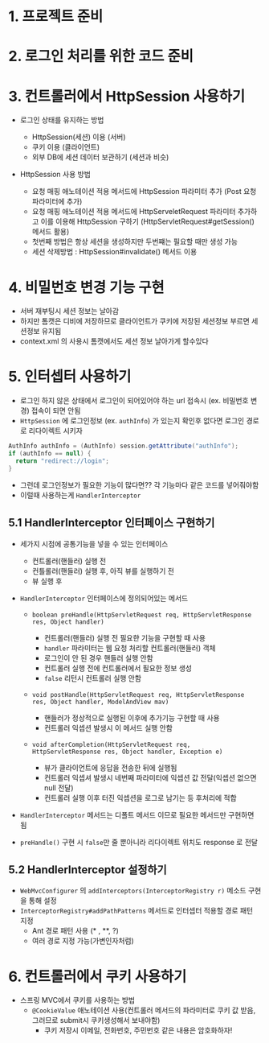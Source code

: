 # 1. 프로젝트 준비
# 2. 로그인 처리를 위한 코드 준비
# 3. 컨트롤러에서 HttpSession 사용하기

- 로그인 상태를 유지하는 방법
  - HttpSession(세션) 이용 (서버)
  - 쿠키 이용 (클라이언트)
  - 외부 DB에 세션 데이터 보관하기 (세션과 비슷)

- HttpSession 사용 방법
  - 요청 매핑 애노테이션 적용 메서드에 HttpSession 파라미터 추가 (Post 요청 파라미터에 추가)
  - 요청 매핑 애노테이션 적용 메서드에 HttpServeletRequest 파라미터 추가하고 이를 이용해 HttpSession 구하기 (HttpServletRequest#getSession() 메서드 활용)
  - 첫번째 방법은 항상 세션을 생성하지만 두번쨰는 필요할 때만 생성 가능
  - 세션 삭제방법 : HttpSession#invalidate() 메서드 이용

# 4. 비밀번호 변경 기능 구현

- 서버 재부팅시 세션 정보는 날아감
- 하지만 톰캣은 디비에 저장하므로 클라이언트가 쿠키에 저장된 세션정보 부르면 세션정보 유지됨
- context.xml 의 <Manager pathname=""/>  사용시 톰캣에서도 세션 정보 날아가게 할수있다

# 5. 인터셉터 사용하기

- 로그인 하지 않은 상태에서 로그인이 되어있어야 하는 url 접속시 (ex. 비밀번호 변경) 접속이 되면 안됨
- `HttpSession` 에 로그인정보 (ex. `authInfo`) 가 있는지 확인후 없다면 로그인 경로로 리다이렉트 시키자
```java
AuthInfo authInfo = (AuthInfo) session.getAttribute("authInfo");
if (authInfo == null) {
  return "redirect://login";
}
```
- 그런데 로그인정보가 필요한 기능이 많다면?? 각 기능마다 같은 코드를 넣어줘야함
- 이럴때 사용하는게 `HandlerInterceptor`

## 5.1 HandlerInterceptor 인터페이스 구현하기
- 세가지 시점에 공통기능을 넣을 수 있는 인터페이스
  - 컨트롤러(핸들러) 실행 전
  - 컨틀롤러(핸들러) 실행 후, 아직 뷰를 실행하기 전
  - 뷰 실행 후

- `HandlerInterceptor` 인터페이스에 정의되어있는 메서드
  - `boolean preHandle(HttpServletRequest req, HttpServletResponse res, Object handler)`
    - 컨트롤러(핸들러) 실행 전 필요햔 기능을 구현할 때 사용
    - `handler` 파라미터는 웹 요청 처리할 컨트롤러(핸들러) 객체
    - 로그인이 안 된 경우 핸들러 실행 안함
    - 컨트롤러 실행 전에 컨트롤러에서 필요한 정보 생성
    - `false` 리턴시 컨트롤러 실행 안함
  
  -  `void postHandle(HttpServletRequest req, HttpServletResponse res, Object handler, ModelAndView mav)`
      - 핸들러가 정상적으로 실행된 이후에 추가기능 구현할 때 사용
      - 컨트롤러 익셉션 발생시 이 메서드 실행 안함 
  -  `void afterCompletion(HttpServletRequest req, HttpServletResponse res, Object handler, Exception e)`
      - 뷰가 클라이언트에 응답을 전송한 뒤에 실행됨
      - 컨트롤러 익셉셔 발생시 네번째 파라미터에 익셉션 값 전달(익셉션 없으면 null 전달)
      - 컨트롤러 실행 이후 터진 익셉션을 로그로 남기는 등 후처리에 적합

- `HandlerInterceptor` 메서드는 디폴트 메서드 이므로 필요한 메서드만 구현하면 됨
- `preHandle()` 구현 시 `false`만 줄 뿐아니라 리다이렉트 위치도 response 로 전달

## 5.2 HandlerInterceptor 설정하기
- `WebMvcConfigurer` 의 `addInterceptors(InterceptorRegistry r)` 메소드 구현을 통해 설정
- `InterceptorRegistry#addPathPatterns` 메서드로 인터셉터 적용할 경로 패턴 지정
  - Ant 경로 패턴 사용 (* , **, ?)
  - 여러 경로 지정 가능(가변인자처럼)

# 6. 컨트롤러에서 쿠키 사용하기

- 스프링 MVC에서 쿠키를 사용하는 방법
  - `@CookieValue` 애노테이션 사용(컨트롤러 메서드의 파라미터로 쿠키 값 받음, 그러므로 submit시 쿠키생성해서 보내야함)
    - 쿠키 저장시 이메일, 전화번호, 주민번호 같은 내용은 암호화하자!  
